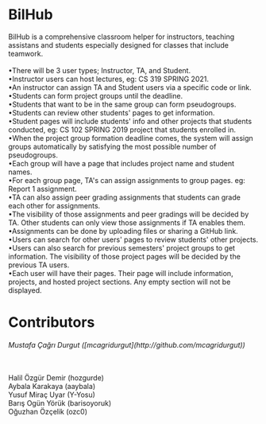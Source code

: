 # BilHub

BilHub is a comprehensive classroom helper for instructors, teaching assistans and students especially designed for classes that include teamwork. <br />
<br />
•There will be 3 user types; Instructor, TA, and Student. <br />
•Instructor users can host lectures, eg: CS 319 SPRING 2021. <br />
•An instructor can assign TA and Student users via a specific code or link. <br />
•Students can form project groups until the deadline. <br />
•Students that want to be in the same group can form pseudogroups. <br />
•Students can review other students' pages to get information. <br />
•Student pages will include students' info and other projects that students conducted, eg: CS 102 SPRING 2019 project that students enrolled in. <br />
•When the project group formation deadline comes, the system will assign groups automatically by satisfying the most possible number of pseudogroups. <br />
•Each group will have a page that includes project name and student names. <br />
•For each group page, TA's can assign assignments to group pages. eg: Report 1 assignment. <br />
•TA can also assign peer grading assignments that students can grade each other for assignments. <br />
•The visibility of those assignments and peer gradings will be decided by TA. Other students can only view those assignments if TA enables them. <br />
•Assignments can be done by uploading files or sharing a GitHub link. <br />
•Users can search for other users' pages to review students' other projects. <br />
•Users can also search for previous semesters' project groups to get information. The visibility of those project pages will be decided by the previous TA users.  <br />
•Each user will have their pages. Their page will include information, projects, and hosted project sections. Any empty section will not be displayed. <br />

# Contributors

  <h6>Mustafa Çağrı Durgut ([mcagridurgut](http://github.com/mcagridurgut)) </h6><br />
  Halil Özgür Demir (hozgurde) <br />
  Aybala Karakaya (aaybala) <br />
  Yusuf Miraç Uyar (Y-Yosu) <br />
  Barış Ogün Yörük (barisoyoruk) <br />
  Oğuzhan Özçelik (ozc0) <br />

